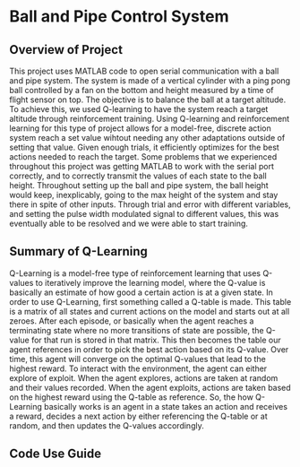 # Ball and Pipe Control System 

## Overview of Project
This project uses MATLAB code to open serial communication with a ball and pipe system.
The system is made of a vertical cylinder with a ping pong ball controlled 
by a fan on the bottom and height measured by a time of flight sensor on top. 
The objective is to balance the ball at a target altitude. To achieve this, we used 
Q-learning to have the system reach a target altitude through reinforcement training. 
Using Q-learning and reinforcement learning for this type of project allows for a model-free,
discrete action system reach a set value wihtout needing any other adaptations outside of 
setting that value. Given enough trials, it efficiently optimizes for the best actions needed 
to reach the target. 
Some problems that we experienced throughout this project was getting MATLAB to work with 
the serial port correctly, and to correctly transmit the values of each state to the ball 
height. Throughout setting up the ball and pipe system, the ball height would keep, 
inexplicably, going to the max height of the system and stay there in spite of other inputs.
Through trial and error with different variables, and setting the pulse width modulated signal
to different values, this was eventually able to be resolved and we were able to start training.

## Summary of Q-Learning
Q-Learning is a model-free type of reinforcement learning that uses Q-values to iteratively improve the learning model, 
where the Q-value is basically an estimate of how good a certain action is at a given state. In order to use Q-Learning, first
something called a Q-table is made. This table is a matrix of all states and current actions on the model and starts out at
all zeroes. After each episode, or basically when the agent reaches a terminating state where no more transitions of state are possible,
the Q-value for that run is stored in that matrix. This then becomes the table our agent references in order to 
pick the best action based on its Q-value. Over time, this agent will converge on the optimal Q-values that lead to the highest reward.
To interact with the environment, the agent can either explore of exploit. When the agent explores, actions are taken at random and their 
values recorded. When the agent exploits, actions are taken based on the highest reward using the Q-table as reference.
So, the how Q-Learning basically works is an agent in a state takes an action and receives a reward, 
decides a next action by either referencing the Q-table or at random, and then updates the Q-values accordingly.

## Code Use Guide
